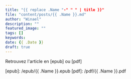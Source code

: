 ```yaml
---
title: "{{ replace .Name "-" " " | title }}"
file: "content/posts/{{ .Name }}.md"
author: "Winael"
description: ""
featured_image: ""
tags: []
keywords:
date: {{ .Date }}
draft: true
---
```









Retrouvez l'article en [epub] ou [pdf]


[epub]: /epub/{{ .Name }}.epub
[pdf]: /pdf/{{ .Name }}.pdf
